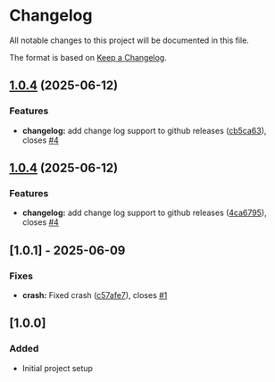 # Changelog

All notable changes to this project will be documented in this file.

The format is based on [Keep a Changelog](https://keepachangelog.com/en/1.0.0/).

## [1.0.4](https://github.com/mx-bernhard/bitwig-controller-extensions/compare/v1.0.1...v1.0.4) (2025-06-12)


### Features

* **changelog:** add change log support to github releases ([cb5ca63](https://github.com/mx-bernhard/bitwig-controller-extensions/commit/cb5ca6362e2b2407868c1941071f46be39a1a5e9)), closes [#4](https://github.com/mx-bernhard/bitwig-controller-extensions/issues/4)



## [1.0.4](https://github.com/mx-bernhard/bitwig-controller-extensions/compare/v1.0.1...v1.0.4) (2025-06-12)


### Features

* **changelog:** add change log support to github releases ([4ca6795](https://github.com/mx-bernhard/bitwig-controller-extensions/commit/4ca6795d35b4649b385a86f458e44790d33a6c91)), closes [#4](https://github.com/mx-bernhard/bitwig-controller-extensions/issues/4)



## [1.0.1] - 2025-06-09

### Fixes

- **crash:** Fixed crash ([c57afe7](https://github.com/mx-bernhard/bitwig-controller-extensions/commit/c57afe702ddee080e17f310c58492511c58f090e)), closes [#1](https://github.com/mx-bernhard/bitwig-controller-extensions/issues/1)

## [1.0.0]

### Added

- Initial project setup
